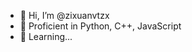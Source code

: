 - 👋 Hi, I’m @zixuanvtzx
- 👀 Proficient in Python, C++, JavaScript
- 🌱 Learning...

<!---
zixuanvtzx/zixuanvtzx is a ✨ special ✨ repository because its `README.md` (this file) appears on your GitHub profile.
You can click the Preview link to take a look at your changes.
--->
